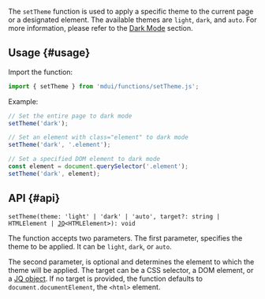 The `setTheme` function is used to apply a specific theme to the current page or a designated element. The available themes are `light`, `dark`, and `auto`. For more information, please refer to the [Dark Mode](/en/docs/2/styles/dark-mode) section.

## Usage {#usage}

Import the function:

```js
import { setTheme } from 'mdui/functions/setTheme.js';
```

Example:

```js
// Set the entire page to dark mode
setTheme('dark');

// Set an element with class="element" to dark mode
setTheme('dark', '.element');

// Set a specified DOM element to dark mode
const element = document.querySelector('.element');
setTheme('dark', element);
```

## API {#api}

<pre><code class="nohighlight">setTheme(theme: 'light' | 'dark' | 'auto', target?: string | HTMLElement | <a href="/en/docs/2/functions/jq">JQ</a>&lt;HTMLElement&gt;): void</code></pre>

The function accepts two parameters. The first parameter, specifies the theme to be applied. It can be `light`, `dark`, or `auto`.

The second parameter, is optional and determines the element to which the theme will be applied. The target can be a CSS selector, a DOM element, or a [JQ object](/en/docs/2/functions/jq). If no target is provided, the function defaults to `document.documentElement`, the `<html>` element.
